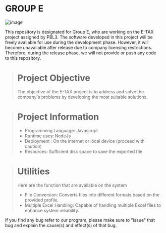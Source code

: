 # GROUP E
![image](https://github.com/user-attachments/assets/b12fc05e-8326-4c4a-bc70-82d38dfe304c)

This repository is designated for Group E, who are working on the E-TAX project assigned by PBL3. The software developed in this project will be freely available for use during the development phase. However, it will become unavailable after release due to company licensing restrictions. Therefore, during the release phase, we will not provide or push any code to this repository.

> # Project Objective
>
> The objective of the E-TAX project is to address and solve the company's problems by developing the most suitable solutions.


> # Project Information
>
> - Programming Language: Javascript
> - Runtime uses:  NodeJs
> - Deployment : On the internet or local device (proceed with caution)
> - Resources: Sufficient disk space to save the exported file


> # Utilities
> Here are the function that are available on the system
>
> - File Conversion: Converts files into different formats based on the provided profile.
> - Multiple Excel Handling: Capable of handling multiple Excel files to enhance system reliability.

If you find any bug refer to our program, please make sure to "issue" that bug and explain the cause(s) and effect(s) of that bug.
